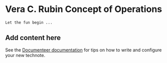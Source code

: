 # Vera C. Rubin Concept of Operations

```{abstract}
Let the fun begin ...
```

## Add content here

See the [Documenteer documentation](https://documenteer.lsst.io/technotes/index.html) for tips on how to write and configure your new technote.

```{mermaid} mermaid/daytime-planning.mmd
```

